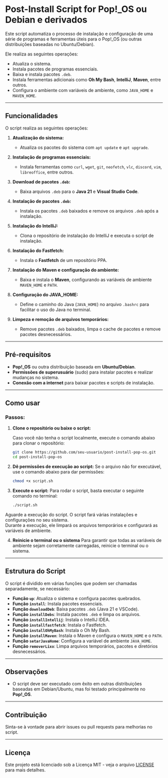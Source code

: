 # Post-Install Script for Pop!_OS ou Debian e derivados


Este script automatiza o processo de instalação e configuração de uma série de programas e ferramentas úteis para o Pop!_OS (ou outras distribuições baseadas no Ubuntu/Debian).

Ele realiza as seguintes operações:
- Atualiza o sistema.
- Instala pacotes de programas essenciais.
- Baixa e instala pacotes `.deb`.
- Instala ferramentas adicionais como **Oh My Bash**, **IntelliJ**, **Maven**, entre outros.
- Configura o ambiente com variáveis de ambiente, como `JAVA_HOME` e `MAVEN_HOME`.

---

## Funcionalidades

O script realiza as seguintes operações:

1. **Atualização do sistema:**
   - Atualiza os pacotes do sistema com `apt update` e `apt upgrade`.
   
2. **Instalação de programas essenciais:**
   - Instala ferramentas como `curl`, `wget`, `git`, `neofetch`, `vlc`, `discord`, `vim`, `libreoffice`, entre outros.

3. **Download de pacotes `.deb`:**
   - Baixa arquivos `.deb` para o **Java 21** e **Visual Studio Code**.

4. **Instalação de pacotes `.deb`:**
   - Instala os pacotes `.deb` baixados e remove os arquivos `.deb` após a instalação.

5. **Instalação do IntelliJ:**
   - Clona o repositório de instalação do IntelliJ e executa o script de instalação.

6. **Instalação do Fastfetch:**
   - Instala o **Fastfetch** de um repositório PPA.

7. **Instalação do Maven e configuração do ambiente:**
   - Baixa e instala o **Maven**, configurando as variáveis de ambiente `MAVEN_HOME` e `PATH`.

8. **Configuração do JAVA_HOME:**
   - Define o caminho do Java (`JAVA_HOME`) no arquivo `.bashrc` para facilitar o uso do Java no terminal.

9. **Limpeza e remoção de arquivos temporários:**
   - Remove pacotes `.deb` baixados, limpa o cache de pacotes e remove pacotes desnecessários.

---

## Pré-requisitos

- **Pop!_OS** ou outra distribuição baseada em **Ubuntu/Debian**.
- **Permissões de superusuário** (sudo) para instalar pacotes e realizar mudanças no sistema.
- **Conexão com a internet** para baixar pacotes e scripts de instalação.

---

## Como usar

### Passos:

1. **Clone o repositório ou baixe o script:**

   Caso você não tenha o script localmente, execute o comando abaixo para clonar o repositório:

   ```bash
   git clone https://github.com/seu-usuario/post-install-pop-os.git
   cd post-install-pop-os
   

2. **Dê permissões de execução ao script:**
   Se o arquivo não for executável, use o comando abaixo para dar permissões:

    ```bash
    chmod +x script.sh

3. **Execute o script:**
   Para rodar o script, basta executar o seguinte comando no terminal:
  
    ```bash
    ./script.sh
 
  Aguarde a execução do script. O script fará várias instalações e configurações no seu sistema.  
  Durante a execução, ele limpará os arquivos temporários e configurará as variáveis de ambiente.

4. **Reinicie o terminal ou o sistema**
    Para garantir que todas as variáveis de ambiente sejam corretamente carregadas, reinicie o terminal ou o sistema.

---

## Estrutura do Script

O script é dividido em várias funções que podem ser chamadas separadamente, se necessário:

- **Função `up`**: Atualiza o sistema e configura pacotes quebrados.
- **Função `install`**: Instala pacotes essenciais.
- **Função `downloadDeb`**: Baixa pacotes `.deb` (Java 21 e VSCode).
- **Função `installDebs`**: Instala pacotes `.deb` e limpa os arquivos.
- **Função `installIntellij`**: Instala o IntelliJ IDEA.
- **Função `installfastfetch`**: Instala o Fastfetch.
- **Função `installOhMyBash`**: Instala o Oh My Bash.
- **Função `installMaven`**: Instala o Maven e configura o `MAVEN_HOME` e o `PATH`.
- **Função `setarJavaHome`**: Configura a variável de ambiente `JAVA_HOME`.
- **Função `removerLixo`**: Limpa arquivos temporários, pacotes e diretórios desnecessários.

---

## Observações

- O script deve ser executado com êxito em outras distribuições baseadas em Debian/Ubuntu, mas foi testado principalmente no **Pop!_OS**.

---

## Contribuição

Sinta-se à vontade para abrir issues ou pull requests para melhorias no script.

---

## Licença

Este projeto está licenciado sob a Licença MIT - veja o arquivo [LICENSE](LICENSE.txt) para mais detalhes.

